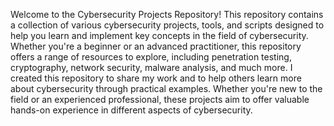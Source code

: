 Welcome to the Cybersecurity Projects Repository! This repository contains a collection of various cybersecurity projects, tools, and scripts designed to help you learn and implement 
key concepts in the field of cybersecurity. Whether you're a beginner or an advanced practitioner, this repository offers a range of resources to explore, including penetration testing,
cryptography, network security, malware analysis, and much more. I created this repository to share my work and to help others learn more about cybersecurity through practical examples.
Whether you're new to the field or an experienced professional, these projects aim to offer valuable hands-on experience in different aspects of cybersecurity.
